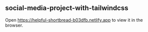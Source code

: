 ## social-media-project-with-tailwindcss

Open https://helpful-shortbread-b03dfb.netlify.app to view it in the browser.

